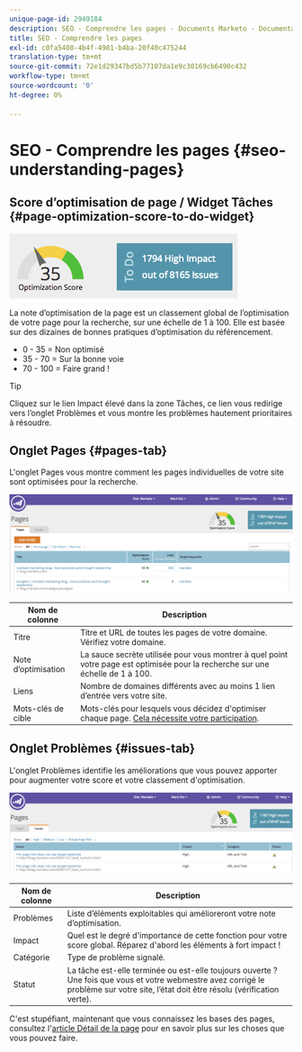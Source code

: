 ```yaml
---
unique-page-id: 2949184
description: SEO - Comprendre les pages - Documents Marketo - Documentation du produit
title: SEO - Comprendre les pages
exl-id: c0fa5408-4b4f-4981-b4ba-20f40c475244
translation-type: tm+mt
source-git-commit: 72e1d29347bd5b77107da1e9c30169cb6490c432
workflow-type: tm+mt
source-wordcount: '0'
ht-degree: 0%

---
```


# SEO - Comprendre les pages {#seo-understanding-pages}

## Score d’optimisation de page / Widget Tâches {#page-optimization-score-to-do-widget}

![](assets/image2014-9-17-21-3a52-3a3.png)

La note d’optimisation de la page est un classement global de l’optimisation de votre page pour la recherche, sur une échelle de 1 à 100. Elle est basée sur des dizaines de bonnes pratiques d’optimisation du référencement.

* 0 - 35 = Non optimisé
* 35 - 70 = Sur la bonne voie
* 70 - 100 = Faire grand !

>[!TIP]
>
>Cliquez sur le lien Impact élevé dans la zone Tâches, ce lien vous redirige vers l’onglet Problèmes et vous montre les problèmes hautement prioritaires à résoudre.

## Onglet Pages {#pages-tab}

L&#39;onglet Pages vous montre comment les pages individuelles de votre site sont optimisées pour la recherche.

![](assets/image2014-9-17-21-3a52-3a41.png)

| Nom de colonne | Description |
|---|---|
| Titre | Titre et URL de toutes les pages de votre domaine. Vérifiez votre domaine. |
| Note d’optimisation | La sauce secrète utilisée pour vous montrer à quel point votre page est optimisée pour la recherche sur une échelle de 1 à 100. |
| Liens | Nombre de domaines différents avec au moins 1 lien d’entrée vers votre site. |
| Mots-clés de cible | Mots-clés pour lesquels vous décidez d&#39;optimiser chaque page. [Cela nécessite votre participation](/help/marketo/product-docs/additional-apps/seo/pages/seo-using-the-page-detail-drill-down.md). |

## Onglet Problèmes {#issues-tab}

L&#39;onglet Problèmes identifie les améliorations que vous pouvez apporter pour augmenter votre score et votre classement d&#39;optimisation.

![](assets/image2014-9-17-21-3a53-3a15.png)

| Nom de colonne | Description |
|---|---|
| Problèmes | Liste d’éléments exploitables qui amélioreront votre note d’optimisation. |
| Impact | Quel est le degré d&#39;importance de cette fonction pour votre score global. Réparez d&#39;abord les éléments à fort impact ! |
| Catégorie | Type de problème signalé. |
| Statut | La tâche est-elle terminée ou est-elle toujours ouverte ? Une fois que vous et votre webmestre avez corrigé le problème sur votre site, l’état doit être résolu (vérification verte). |

C&#39;est stupéfiant, maintenant que vous connaissez les bases des pages, consultez l&#39;[article Détail de la page](/help/marketo/product-docs/additional-apps/seo/pages/seo-using-the-page-detail-drill-down.md) pour en savoir plus sur les choses que vous pouvez faire.
